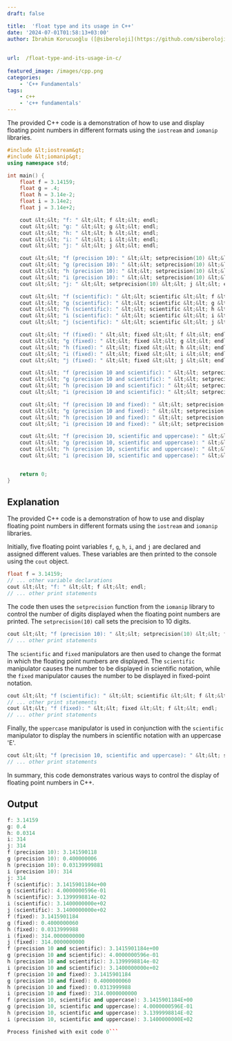 ```yaml
---
draft: false

title:  'float type and its usage in C++'
date: '2024-07-01T01:58:13+03:00'
author: İbrahim Korucuoğlu ([@siberoloji](https://github.com/siberoloji))
 
 
url:  /float-type-and-its-usage-in-c/
 
featured_image: /images/cpp.png
categories:
    - 'C++ Fundamentals'
tags:
    - c++
    - 'c++ fundamentals'
---
```



The provided C++ code is a demonstration of how to use and display floating point numbers in different formats using the `iostream` and `iomanip` libraries.


```cpp
#include &lt;iostream&gt;
#include &lt;iomanip&gt;
using namespace std;

int main() {
    float f = 3.14159;
    float g = .4;
    float h = 3.14e-2;
    float i = 3.14e2;
    float j = 3.14e+2;

    cout &lt;&lt; "f: " &lt;&lt; f &lt;&lt; endl;
    cout &lt;&lt; "g: " &lt;&lt; g &lt;&lt; endl;
    cout &lt;&lt; "h: " &lt;&lt; h &lt;&lt; endl;
    cout &lt;&lt; "i: " &lt;&lt; i &lt;&lt; endl;
    cout &lt;&lt; "j: " &lt;&lt; j &lt;&lt; endl;

    cout &lt;&lt; "f (precision 10): " &lt;&lt; setprecision(10) &lt;&lt; f &lt;&lt; endl;
    cout &lt;&lt; "g (precision 10): " &lt;&lt; setprecision(10) &lt;&lt; g &lt;&lt; endl;
    cout &lt;&lt; "h (precision 10): " &lt;&lt; setprecision(10) &lt;&lt; h &lt;&lt; endl;
    cout &lt;&lt; "i (precision 10): " &lt;&lt; setprecision(10) &lt;&lt; i &lt;&lt; endl;
    cout &lt;&lt; "j: " &lt;&lt; setprecision(10) &lt;&lt; j &lt;&lt; endl;

    cout &lt;&lt; "f (scientific): " &lt;&lt; scientific &lt;&lt; f &lt;&lt; endl;
    cout &lt;&lt; "g (scientific): " &lt;&lt; scientific &lt;&lt; g &lt;&lt; endl;
    cout &lt;&lt; "h (scientific): " &lt;&lt; scientific &lt;&lt; h &lt;&lt; endl;
    cout &lt;&lt; "i (scientific): " &lt;&lt; scientific &lt;&lt; i &lt;&lt; endl;
    cout &lt;&lt; "j (scientific): " &lt;&lt; scientific &lt;&lt; j &lt;&lt; endl;

    cout &lt;&lt; "f (fixed): " &lt;&lt; fixed &lt;&lt; f &lt;&lt; endl;
    cout &lt;&lt; "g (fixed): " &lt;&lt; fixed &lt;&lt; g &lt;&lt; endl;
    cout &lt;&lt; "h (fixed): " &lt;&lt; fixed &lt;&lt; h &lt;&lt; endl;
    cout &lt;&lt; "i (fixed): " &lt;&lt; fixed &lt;&lt; i &lt;&lt; endl;
    cout &lt;&lt; "j (fixed): " &lt;&lt; fixed &lt;&lt; j &lt;&lt; endl;

    cout &lt;&lt; "f (precision 10 and scientific): " &lt;&lt; setprecision(10) &lt;&lt; scientific &lt;&lt; f &lt;&lt; endl;
    cout &lt;&lt; "g (precision 10 and scientific): " &lt;&lt; setprecision(10) &lt;&lt; scientific &lt;&lt; g &lt;&lt; endl;
    cout &lt;&lt; "h (precision 10 and scientific): " &lt;&lt; setprecision(10) &lt;&lt; scientific &lt;&lt; h &lt;&lt; endl;
    cout &lt;&lt; "i (precision 10 and scientific): " &lt;&lt; setprecision(10) &lt;&lt; scientific &lt;&lt; i &lt;&lt; endl;

    cout &lt;&lt; "f (precision 10 and fixed): " &lt;&lt; setprecision(10) &lt;&lt; fixed &lt;&lt; f &lt;&lt; endl;
    cout &lt;&lt; "g (precision 10 and fixed): " &lt;&lt; setprecision(10) &lt;&lt; fixed &lt;&lt; g &lt;&lt; endl;
    cout &lt;&lt; "h (precision 10 and fixed): " &lt;&lt; setprecision(10) &lt;&lt; fixed &lt;&lt; h &lt;&lt; endl;
    cout &lt;&lt; "i (precision 10 and fixed): " &lt;&lt; setprecision(10) &lt;&lt; fixed &lt;&lt; i &lt;&lt; endl;

    cout &lt;&lt; "f (precision 10, scientific and uppercase): " &lt;&lt; setprecision(10) &lt;&lt; scientific &lt;&lt; uppercase &lt;&lt; f &lt;&lt; endl;
    cout &lt;&lt; "g (precision 10, scientific and uppercase): " &lt;&lt; setprecision(10) &lt;&lt; scientific &lt;&lt; uppercase &lt;&lt; g &lt;&lt; endl;
    cout &lt;&lt; "h (precision 10, scientific and uppercase): " &lt;&lt; setprecision(10) &lt;&lt; scientific &lt;&lt; uppercase &lt;&lt; h &lt;&lt; endl;
    cout &lt;&lt; "i (precision 10, scientific and uppercase): " &lt;&lt; setprecision(10) &lt;&lt; scientific &lt;&lt; uppercase &lt;&lt; i &lt;&lt; endl;


    return 0;
}
```



## Explanation



The provided C++ code is a demonstration of how to use and display floating point numbers in different formats using the `iostream` and `iomanip` libraries.



Initially, five floating point variables `f`, `g`, `h`, `i`, and `j` are declared and assigned different values. These variables are then printed to the console using the `cout` object.


```cpp
float f = 3.14159;
// ... other variable declarations
cout &lt;&lt; "f: " &lt;&lt; f &lt;&lt; endl;
// ... other print statements
```



The code then uses the `setprecision` function from the `iomanip` library to control the number of digits displayed when the floating point numbers are printed. The `setprecision(10)` call sets the precision to 10 digits.


```cpp
cout &lt;&lt; "f (precision 10): " &lt;&lt; setprecision(10) &lt;&lt; f &lt;&lt; endl;
// ... other print statements
```



The `scientific` and `fixed` manipulators are then used to change the format in which the floating point numbers are displayed. The `scientific` manipulator causes the number to be displayed in scientific notation, while the `fixed` manipulator causes the number to be displayed in fixed-point notation.


```cpp
cout &lt;&lt; "f (scientific): " &lt;&lt; scientific &lt;&lt; f &lt;&lt; endl;
// ... other print statements
cout &lt;&lt; "f (fixed): " &lt;&lt; fixed &lt;&lt; f &lt;&lt; endl;
// ... other print statements
```



Finally, the `uppercase` manipulator is used in conjunction with the `scientific` manipulator to display the numbers in scientific notation with an uppercase 'E'.


```cpp
cout &lt;&lt; "f (precision 10, scientific and uppercase): " &lt;&lt; setprecision(10) &lt;&lt; scientific &lt;&lt; uppercase &lt;&lt; f &lt;&lt; endl;
// ... other print statements
```



In summary, this code demonstrates various ways to control the display of floating point numbers in C++.



## Output


```cpp
f: 3.14159
g: 0.4
h: 0.0314
i: 314
j: 314
f (precision 10): 3.141590118
g (precision 10): 0.400000006
h (precision 10): 0.03139999881
i (precision 10): 314
j: 314
f (scientific): 3.1415901184e+00
g (scientific): 4.0000000596e-01
h (scientific): 3.1399998814e-02
i (scientific): 3.1400000000e+02
j (scientific): 3.1400000000e+02
f (fixed): 3.1415901184
g (fixed): 0.4000000060
h (fixed): 0.0313999988
i (fixed): 314.0000000000
j (fixed): 314.0000000000
f (precision 10 and scientific): 3.1415901184e+00
g (precision 10 and scientific): 4.0000000596e-01
h (precision 10 and scientific): 3.1399998814e-02
i (precision 10 and scientific): 3.1400000000e+02
f (precision 10 and fixed): 3.1415901184
g (precision 10 and fixed): 0.4000000060
h (precision 10 and fixed): 0.0313999988
i (precision 10 and fixed): 314.0000000000
f (precision 10, scientific and uppercase): 3.1415901184E+00
g (precision 10, scientific and uppercase): 4.0000000596E-01
h (precision 10, scientific and uppercase): 3.1399998814E-02
i (precision 10, scientific and uppercase): 3.1400000000E+02

Process finished with exit code 0```
